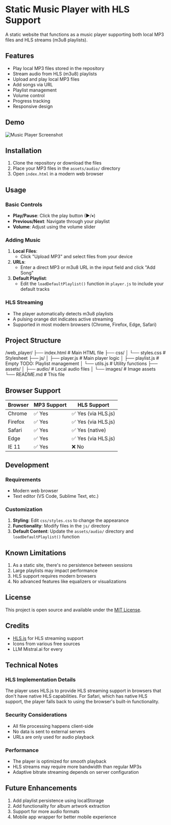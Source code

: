 # Static Music Player with HLS Support

A static website that functions as a music player supporting both local MP3 files and HLS streams (m3u8 playlists).

## Features

- Play local MP3 files stored in the repository
- Stream audio from HLS (m3u8) playlists
- Upload and play local MP3 files
- Add songs via URL
- Playlist management
- Volume control
- Progress tracking
- Responsive design

## Demo

![Music Player Screenshot](assets/images/screenshot.png)

## Installation

1. Clone the repository or download the files
2. Place your MP3 files in the `assets/audio/` directory
3. Open `index.html` in a modern web browser

## Usage

### Basic Controls
- **Play/Pause**: Click the play button (▶/⏸)
- **Previous/Next**: Navigate through your playlist
- **Volume**: Adjust using the volume slider

### Adding Music
1. **Local Files**:
   - Click "Upload MP3" and select files from your device
2. **URLs**:
   - Enter a direct MP3 or m3u8 URL in the input field and click "Add Song"
3. **Default Playlist**:
   - Edit the `loadDefaultPlaylist()` function in `player.js` to include your default tracks

### HLS Streaming
- The player automatically detects m3u8 playlists
- A pulsing orange dot indicates active streaming
- Supported in most modern browsers (Chrome, Firefox, Edge, Safari)

## Project Structure
/web_player/
├── index.html          # Main HTML file
├── css/
│   └── styles.css       # Stylesheet
├── js/
│   ├── player.js        # Main player logic
│   ├── playlist.js      # Empty TODO: Playlist management
│   └── utils.js         # Utility functions
├── assets/
│   ├── audio/           # Local audio files
│   └── images/         # Image assets
└── README.md           # This file

## Browser Support

| Browser       | MP3 Support | HLS Support |
|--------------|------------|------------|
| Chrome       | ✅ Yes      | ✅ Yes (via HLS.js) |
| Firefox      | ✅ Yes      | ✅ Yes (via HLS.js) |
| Safari       | ✅ Yes      | ✅ Yes (native) |
| Edge         | ✅ Yes      | ✅ Yes (via HLS.js) |
| IE 11        | ✅ Yes      | ❌ No |

## Development

### Requirements
- Modern web browser
- Text editor (VS Code, Sublime Text, etc.)

### Customization
1. **Styling**: Edit `css/styles.css` to change the appearance
2. **Functionality**: Modify files in the `js/` directory
3. **Default Content**: Update the `assets/audio/` directory and `loadDefaultPlaylist()` function

## Known Limitations

1. As a static site, there's no persistence between sessions
2. Large playlists may impact performance
3. HLS support requires modern browsers
4. No advanced features like equalizers or visualizations

## License

This project is open source and available under the [MIT License](LICENSE).

## Credits

- [HLS.js](https://github.com/video-dev/hls.js/) for HLS streaming support
- Icons from various free sources
- LLM Mistral.ai for every  

## Technical Notes

### HLS Implementation Details
The player uses HLS.js to provide HLS streaming support in browsers that don't have native HLS capabilities. For Safari, which has native HLS support, the player falls back to using the browser's built-in functionality.

### Security Considerations
- All file processing happens client-side
- No data is sent to external servers
- URLs are only used for audio playback

### Performance
- The player is optimized for smooth playback
- HLS streams may require more bandwidth than regular MP3s
- Adaptive bitrate streaming depends on server configuration

## Future Enhancements

1. Add playlist persistence using localStorage
2. Add functionality for album artwork extraction
3. Support for more audio formats
4. Mobile app wrapper for better mobile experience
